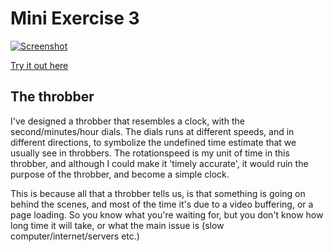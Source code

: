 

# Mini Exercise 3
[![Screenshot](https://raw.githubusercontent.com/jduust/mini-ex/master/mini_ex3/screenshot.PNG)](https://rawgit.com/jduust/mini-ex/master/mini_ex3/index.html)

[Try it out here](https://rawgit.com/jduust/mini-ex/master/mini_ex3/index.html)

## The throbber
I've designed a throbber that resembles a clock, with the second/minutes/hour dials. The dials runs at different speeds, and in different directions, to symbolize the undefined time estimate that we usually see in throbbers. The rotationspeed is my unit of time in this throbber, and although I could make it 'timely accurate', it would ruin the purpose of the throbber, and become a simple clock.

This is because all that a throbber tells us, is that something is going on behind the scenes, and most of the time it's due to a video buffering, or a page loading. So you know what you're waiting for, but you don't know how long time it will take, or what the main issue is (slow computer/internet/servers etc.)

